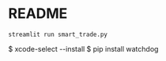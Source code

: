 # README

```
streamlit run smart_trade.py
```


  $ xcode-select --install
  $ pip install watchdog